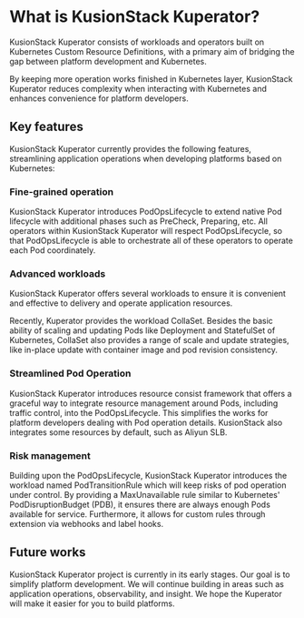 # What is KusionStack Kuperator?

KusionStack Kuperator consists of workloads and operators built on Kubernetes Custom Resource Definitions,
with a primary aim of bridging the gap between platform development and Kubernetes.

By keeping more operation works finished in Kubernetes layer,
KusionStack Kuperator reduces complexity when interacting with Kubernetes
and enhances convenience for platform developers.

## Key features

KusionStack Kuperator currently provides the following features,
streamlining application operations when developing platforms based on Kubernetes:

### Fine-grained operation

KusionStack Kuperator introduces PodOpsLifecycle to extend native Pod lifecycle with additional phases such as PreCheck, Preparing, etc. 
All operators within KusionStack Kuperator will respect PodOpsLifecycle, 
so that PodOpsLifecycle is able to orchestrate all of these operators to operate each Pod coordinately. 

### Advanced workloads

KusionStack Kuperator offers several workloads to ensure it is convenient and effective to delivery and operate application resources.

Recently, Kuperator provides the workload CollaSet.
Besides the basic ability of scaling and updating Pods like Deployment and StatefulSet of Kubernetes,
CollaSet also provides a range of scale and update strategies,
like in-place update with container image and pod revision consistency.

### Streamlined Pod Operation

KusionStack Kuperator introduces resource consist framework that offers a graceful way 
to integrate resource management around Pods, including traffic control, into the PodOpsLifecycle.
This simplifies the works for platform developers dealing with Pod operation details. 
KusionStack also integrates some resources by default, such as Aliyun SLB.

### Risk management

Building upon the PodOpsLifecycle, KusionStack Kuperator introduces the workload named PodTransitionRule
which will keep risks of pod operation under control.
By providing a MaxUnavailable rule similar to Kubernetes' PodDisruptionBudget (PDB),
it ensures there are always enough Pods available for service.
Furthermore, it allows for custom rules through extension via webhooks and label hooks.

## Future works

KusionStack Kuperator project is currently in its early stages.
Our goal is to simplify platform development. We will continue building in areas such as application operations,
observability, and insight. We hope the Kuperator will make it easier for you to build platforms.